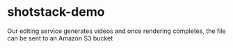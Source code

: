 # shotstack-demo
Our editing service generates videos and once rendering completes, the file can be sent to an Amazon S3 bucket
